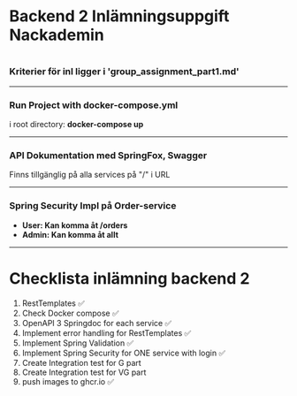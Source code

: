 <h1>Backend 2 Inlämningsuppgift Nackademin<h1>

<h3>Kriterier för inl ligger i 'group_assignment_part1.md'</h3>

<hr>
<h3>Run Project with docker-compose.yml</h3>
<p>i root directory: <strong>docker-compose up</strong></p>

<hr>
<h3>API Dokumentation med SpringFox, Swagger</h3>
<p>Finns tillgänglig på alla services på "/" i URL<p>

<hr>
<h3>Spring Security Impl på Order-service</h3>
<ul>
    <li><strong>User: Kan komma åt /orders</strong></li>
    <li><strong>Admin: Kan komma åt allt</strong></li>
</ul>

<hr>
<h1>Checklista inlämning backend 2</h1>

1. RestTemplates <span>&#x2705;</span>
2. Check Docker compose <span>&#x2705;</span>
3. OpenAPI 3 Springdoc for each service <span>&#x2705;</span>
4. Implement error handling for RestTemplates <span>&#x2705;</span>
5. Implement Spring Validation <span>&#x2705;</span>
6. Implement Spring Security for ONE service with login <span>&#x2705;</span>
7. Create Integration test for G part
8. Create Integration test for VG part
9. push images to ghcr.io <span>&#x2705;</span>
